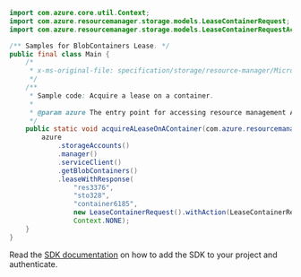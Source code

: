 ```java
import com.azure.core.util.Context;
import com.azure.resourcemanager.storage.models.LeaseContainerRequest;
import com.azure.resourcemanager.storage.models.LeaseContainerRequestAction;

/** Samples for BlobContainers Lease. */
public final class Main {
    /*
     * x-ms-original-file: specification/storage/resource-manager/Microsoft.Storage/stable/2021-04-01/examples/BlobContainersLease_Acquire.json
     */
    /**
     * Sample code: Acquire a lease on a container.
     *
     * @param azure The entry point for accessing resource management APIs in Azure.
     */
    public static void acquireALeaseOnAContainer(com.azure.resourcemanager.AzureResourceManager azure) {
        azure
            .storageAccounts()
            .manager()
            .serviceClient()
            .getBlobContainers()
            .leaseWithResponse(
                "res3376",
                "sto328",
                "container6185",
                new LeaseContainerRequest().withAction(LeaseContainerRequestAction.ACQUIRE).withLeaseDuration(-1),
                Context.NONE);
    }
}
```

Read the [SDK documentation](https://github.com/Azure/azure-sdk-for-java/blob/azure-resourcemanager_2.11.0/sdk/resourcemanager/azure-resourcemanager/README.md) on how to add the SDK to your project and authenticate.
